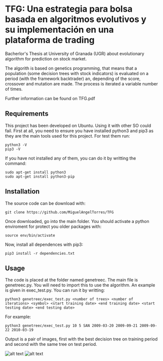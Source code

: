 # TFG: Una estrategia para bolsa basada en algoritmos evolutivos y su implementación en una plataforma de trading

Bacherlor's Thesis at University of Granada (UGR) about evolutionary algorithm for prediction on stock market.

The algorith is based on genetics programming, that means that a population (some decision trees with stock indicators) is evaluated on a period (with the framework backtrader) an, depending of the score, crossover and mutation are made. The process is iterated a variable number of times.

Further information can be found on TFG.pdf

## Requirements 

This project has been developed on Ubuntu. Using it with other SO could fail. First at all, you need to ensure you have installed python3 and pip3 as they are the main tools used for this project. For test them run:

```
python3 -V
pip3 -V
```

If you have not installed any of them, you can do it by writting the command:

```
sudo apt-get install python3
sudo apt-get install python3-pip
```

## Installation

The source code can be download with:

```
git clone https://github.com/MiguelAngelTorres/TFG
```

Once downloaded, go into the main folder. You should activate a python enviroment for protect you older packages with:

```
source env/bin/activate
```

Now, install all dependences with pip3:

```
pip3 install -r dependencies.txt
```

## Usage

The code is placed at the folder named genetreec. The main file is genetreec.py. You will need to import this to use the algorithm. An example is given in exec_test.py. You can run it by writting:

```
python3 genetreec/exec_test.py <number of trees> <number of iterations> <symbol> <start training date> <end training date> <start testing date> <end testing date>
```

For example:
```
python3 genetreec/exec_test.py 10 5 SAN 2009-03-20 2009-09-21 2009-09-22 2010-03-19
```

Output is a pair of images, first with the best decision tree on training period and second with the same tree on test period.

![alt text](https://github.com/MiguelAngelTorres/TFG/blob/master/Resultados/Mousavi/1_WPT.TO_train.png)
![alt text](https://github.com/MiguelAngelTorres/TFG/blob/master/Resultados/Mousavi/1_WPT.TO_test.png)

